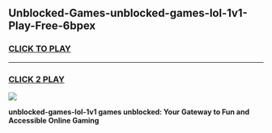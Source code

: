 
## Unblocked-Games-unblocked-games-lol-1v1-Play-Free-6bpex
<h3>
<a href="https://premium76.site?title=unblocked-games-lol-1v1&ref=10A">CLICK TO PLAY</a></h3>
<hr>

<h3>
<a href="https://premium76.site?title=unblocked-games-lol-1v1&ref=10A">CLICK 2 PLAY</a>
  
</h3>

<a href="https://premium76.site?title=unblocked-games-lol-1v1&ref=10A"><img src="https://clearcache.store/games.png"></a>


**unblocked-games-lol-1v1 games unblocked: Your Gateway to Fun and Accessible Online Gaming**
